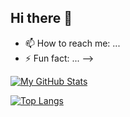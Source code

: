 ## Hi there 👋

- 📫 How to reach me: ...
- ⚡ Fun fact: ...
-->


[![My GitHub Stats](https://github-readme-stats-l0tjwwkls-just-sudo-its-projects.vercel.app/api?username=just-sudo-it&show=reviews,prs_merged,prs_merged_percentage&show_icons=true&count_private=true&theme=tokyonight)](https://github.com/just-sudo-it)

[![Top Langs](https://github-readme-stats-l0tjwwkls-just-sudo-its-projects.vercel.app/api/top-langs/?username=just-sudo-it&hide=HTML,CSS&layout=compact&count_private=true)](https://github.com/just-sudo-it)
